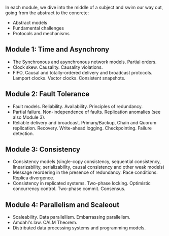 




In each module, we dive into the middle of a subject and swim our way out, going from the abstract to the concrete:
 * Abstract models
 * Fundamental challenges
 * Protocols and mechanisms


## Module 1: Time and Asynchrony

* The Synchronous and asynchronous network models. Partial orders.
* Clock skew.  Causality.  Causality violations.  
* FIFO, Causal and totally-ordered delivery and broadcast protocols. Lamport clocks.  Vector clocks. Consistent snapshots.

## Module 2: Fault Tolerance

* Fault models.  Reliability. Availability. Principles of redundancy.
* Partial failure.  Non-independence of faults. Replication anomalies (see also Module 3).
* Reliable delivery and broadcast.  Primary/Backup, Chain and Quorum replication.  Recovery. Write-ahead logging.  Checkpointing.  Failure detection.  

## Module 3: Consistency

* Consistency models (single-copy consistency, sequential consistency, linearizability, serializability, causal consistency and other weak models)
* Message reordering in the presence of redundancy.  Race conditions. Replica divergence.
* Consistency in replicated systems.   Two-phase locking.  Optimistic concurrency control.  Two-phase commit.  Consensus.

## Module 4: Parallelism and Scaleout

* Scaleability.  Data parallellism.  Embarrassing parallelism.
* Amdahl's law.  CALM Theorem.
* Distributed data processing systems and programming models.

